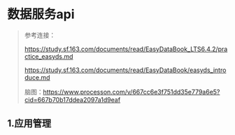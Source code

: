 # 数据服务api

> 参考连接：
>
> https://study.sf.163.com/documents/read/EasyDataBook_LTS6.4.2/practice_easyds.md
>
> https://study.sf.163.com/documents/read/EasyDataBook/easyds_introduce.md
>
> 脑图：https://www.processon.com/v/667cc6e3f751dd35e779a6e5?cid=667b70b17ddea2097a1d9eaf

## 1.应用管理

